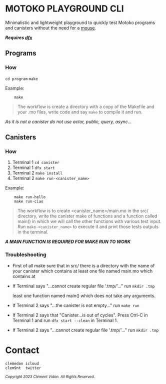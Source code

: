 # MOTOKO PLAYGROUND CLI

Minimalistic and lightweight playground to quickly test Motoko programs and
canisters without the need for a [mouse](https://m7sm4-2iaaa-aaaab-qabra-cai.raw.ic0.app/).

***Requires [dfx](https://github.com/dfinity/sdk)***

##  Programs

###  How

`cd program`
`make`

Example:
```
    make
```

> The workflow is create a directory with a copy of the Makefile and your .mo
> files, write code and say `make` to compile it and run.

*As it is not a canister do not use actor, public, query, async...*

##  Canisters

###  How

1. Terminal 1 `cd canister`
2. Terminal 1 `dfx start`<br>
3. Terminal 2 `make install`<br>
4. Terminal 2 `make run-<canister_name>`

Example:
```
    make run-hello
    make run-ciao
```

> The workflow is to create <canister_name>/main.mo in the src/ directory, write
> the canister make of functions and a function called main() in which we will
> call the other functions with various test input.  Run `make-<canister_name>`
> to execute it and print those tests outputs in the terminal.

***A MAIN FUNCTION IS REQUIRED FOR MAKE RUN TO WORK***

###  Troubleshooting

- First of all make sure that in src/ there is a directory with the name of your
  canister which contains at least one file named main.mo which contains at
- If Terminal says "...cannot create regular file '.tmp/'..." run `mkdir .tmp`

  least one function named main() which does not take any arguments.

- If Terminal 2 says "...the canister is not empty..." run `make run`

- If Terminal 2 says that "Canister...is out of cycles". Press Ctrl-C in
  Terminal 1 and run `dfx start --clean` in Terminal 1.

- If Terminal 2 says "...cannot create regular file '.tmp/'..." run `mkdir .tmp`


# Contact

```
clemedon icloud
clem9nt  twitter
```

<sub><i>Copyright 2023 Clément Vidon.  All Rights Reserved.</i></sub>

